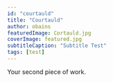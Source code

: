 ```yaml
---
id: "courtauld"
title: "Courtauld"
author: obains
featuredImage: Cortauld.jpg
coverImage: featured.jpg
subtitleCaption: "Subtitle Test"
tags: [test]
---
```


Your second piece of work.